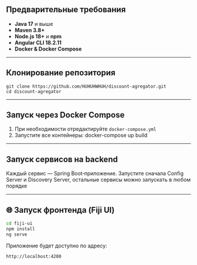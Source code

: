 ## Предварительные требования

- **Java 17** и выше
- **Maven 3.8+** 
- **Node.js 18+** и **npm**
- **Angular CLI 18.2.11**
- **Docker & Docker Compose**

---

## Клонирование репозитория
```
git clone https://github.com/HUHUHWHUH/discount-agregator.git   
cd discount-agregator
```

---

## Запуск через Docker Compose

1. При необходимости отредактируйте `docker-compose.yml`
2. Запустите все контейнеры: docker-compose up build

---

## Запуск сервисов на backend

Каждый сервис — Spring Boot‑приложение. Запустите сначала Config Server и Discovery Server, остальные сервисы можно запускать в любом порядке

---

## 🌐 Запуск фронтенда (Fiji UI)

```bash
cd fiji-ui
npm install
ng serve
```

Приложение будет доступно по адресу:  
```
http://localhost:4200
```  
